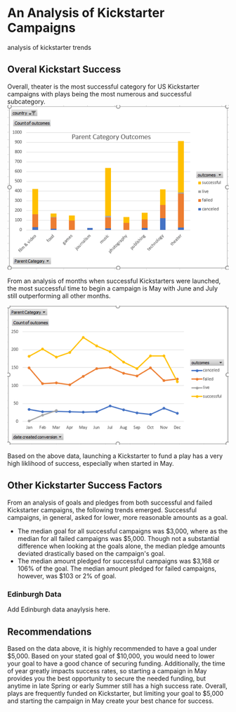 # An Analysis of Kickstarter Campaigns
 analysis of kickstarter trends

## Overal Kickstart Success

Overall, theater is the most successful category for US Kickstarter campaigns with plays being the most numerous and successful subcategory. 
![image_name](https://raw.githubusercontent.com/CarlS2rt/kickstarter-analysis/main/Kickstarter%20Outcomes.PNG)

From an analysis of months when successful Kickstarters were launched, the most successful time to begin a campaign is May with June and July still outperforming all other months.

![image_name](https://raw.githubusercontent.com/CarlS2rt/kickstarter-analysis/main/Kickstarter%20Outcomes%20Dates.PNG)

Based on the above data, launching a Kickstarter to fund a play has a very high liklihood of success, especially when started in May.

## Other Kickstarter Success Factors

From an analysis of goals and pledges from both successful and failed Kickstarter campaigns, the following trends emerged. 
Successful campaigns, in general, asked for lower, more reasonable amounts as a goal. 
* The median goal for all successful campaigns was $3,000, where as the median for all failed campaigns was $5,000. 
Though not a substantial difference when looking at the goals alone, the median pledge amounts deviated drastically based on the campaign's goal. 
* The median amount pledged for successful campaigns was $3,168 or 106% of the goal. The median amount pledged for failed campaigns, however, was $103 or 2% of goal. 

### Edinburgh Data

Add Edinburgh data anaylysis here.

## Recommendations

Based on the data above, it is highly recommended to have a goal under $5,000. Based on your stated goal of $10,000, you would need to lower your goal to have a good chance of securing funding. Additionally, the time of year greatly impacts success rates, so starting a campaign in May provides you the best opportunity to secure the needed funding, but anytime in late Spring or early Summer still has a high success rate. Overall, plays are frequently funded on Kickstarter, but limiting your goal to $5,000 and starting the campaign in May create your best chance for success.
